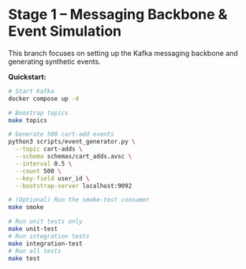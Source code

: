# Stage 1 – Messaging Backbone & Event Simulation

This branch focuses on setting up the Kafka messaging backbone and generating synthetic events.

**Quickstart:**
```bash
# Start Kafka
docker compose up -d

# Boostrap topics
make topics

# Generate 500 cart-add events
python3 scripts/event_generator.py \
  --topic cart-adds \
  --schema schemas/cart_adds.avsc \
  --interval 0.5 \
  --count 500 \
  --key-field user_id \
  --bootstrap-server localhost:9092

# (Optional) Run the smoke-test consumer
make smoke

# Run unit tests only
make unit-test
# Run integration tests
make integration-test
# Run all tests
make test
